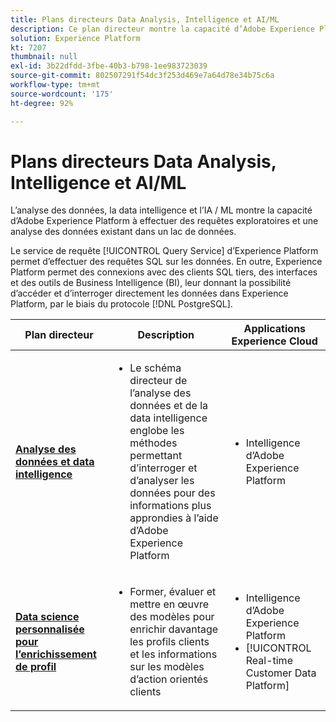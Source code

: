 ```yaml
---
title: Plans directeurs Data Analysis, Intelligence et AI/ML
description: Ce plan directeur montre la capacité d’Adobe Experience Platform à effectuer des requêtes exploratoires et une analyse des données existant dans un lac de données.
solution: Experience Platform
kt: 7207
thumbnail: null
exl-id: 3b22dfdd-3fbe-40b3-b798-1ee983723039
source-git-commit: 802507291f54dc3f253d469e7a64d78e34b75c6a
workflow-type: tm+mt
source-wordcount: '175'
ht-degree: 92%

---
```


# Plans directeurs Data Analysis, Intelligence et AI/ML

L’analyse des données, la data intelligence et l’IA / ML montre la capacité d’Adobe Experience Platform à effectuer des requêtes exploratoires et une analyse des données existant dans un lac de données.

Le service de requête [!UICONTROL Query Service] d’Experience Platform permet d’effectuer des requêtes SQL sur les données. En outre, Experience Platform permet des connexions avec des clients SQL tiers, des interfaces et des outils de Business Intelligence (BI), leur donnant la possibilité d’accéder et d’interroger directement les données dans Experience Platform, par le biais du protocole [!DNL PostgreSQL].

| Plan directeur | Description | Applications Experience Cloud |
|---|---|---|
| **[Analyse des données et data intelligence](analysis.md)** | <ul><li>Le schéma directeur de l’analyse des données et de la data intelligence englobe les méthodes permettant d’interroger et d’analyser les données pour des informations plus approndies à l’aide d’Adobe Experience Platform</ul></li> | <ul><li> Intelligence d’Adobe Experience Platform</ul></li> |
| **[Data science personnalisée pour l’enrichissement de profil](data-science.md)** | <ul><li>Former, évaluer et mettre en œuvre des modèles pour enrichir davantage les profils clients et les informations sur les modèles d’action orientés clients</li></ul> | <ul><li>Intelligence d’Adobe Experience Platform</li><li> [!UICONTROL Real-time Customer Data Platform]</li></ul> |
